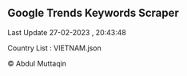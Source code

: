 

## Google Trends Keywords Scraper 
 
Last Update 27-02-2023 , 20:43:48

Country List :
VIETNAM.json



© Abdul Muttaqin 
